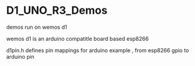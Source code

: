 # D1_UNO_R3_Demos

demos run on wemos d1

wemos d1 is an arduino compatitle board based esp8266

d1pin.h defines pin mappings for arduino example , from esp8266 gpio to arduino pin
